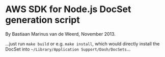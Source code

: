 # AWS SDK for Node.js DocSet generation script

By Bastiaan Marinus van de Weerd, November 2013.

...just run `make build` or e.g. `make install`, which would directly install the DocSet into `~/Library/Application Support/Dash/DocSets`...

